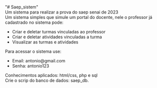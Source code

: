 "# Saep_sistem" <br>
Um sistema para realizar a prova do saep senai de 2023<br>
Um sistema simples que simule um portal do docente, nele o professor já cadastrado no sistema pode:
<ul>
  <li>Criar e deletar turmas vinculadas ao professor</li>
  <li>Criar e deletar atividades vinculadas a turma </li>
  <li>Visualizar as turmas e atividades</li>
</ul>
Para acessar o sistema use:
<ul>
  <li>Email: antonio@gmail.com</li>
  <li>Senha: antonio123</li>
</ul>
Conhecimentos aplicados: html/css, php e sql<br>
Crie o scrip do banco de dados: saep_db. 

